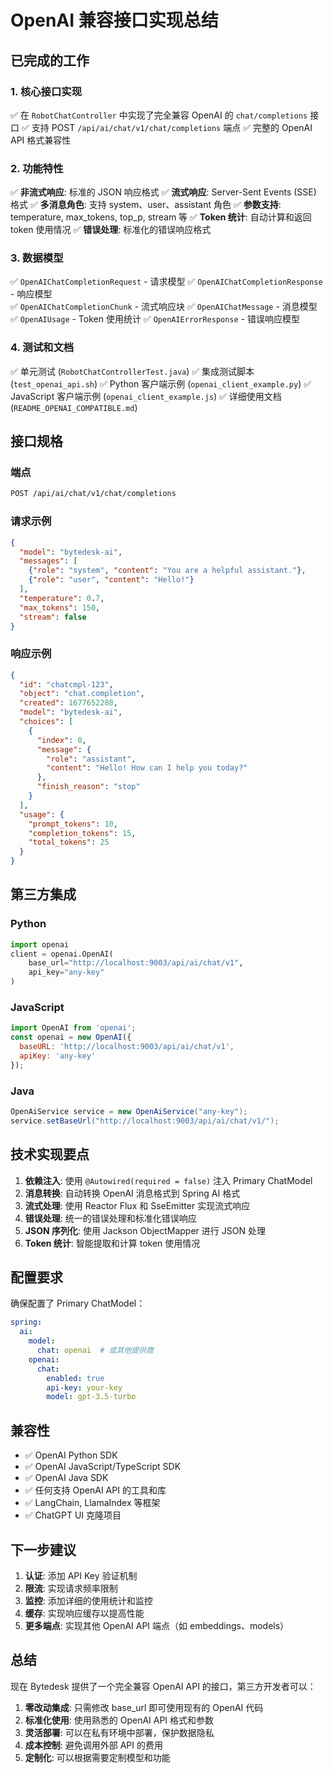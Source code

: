 # OpenAI 兼容接口实现总结

## 已完成的工作

### 1. 核心接口实现

✅ 在 `RobotChatController` 中实现了完全兼容 OpenAI 的 `chat/completions` 接口
✅ 支持 POST `/api/ai/chat/v1/chat/completions` 端点
✅ 完整的 OpenAI API 格式兼容性

### 2. 功能特性

✅ **非流式响应**: 标准的 JSON 响应格式
✅ **流式响应**: Server-Sent Events (SSE) 格式
✅ **多消息角色**: 支持 system、user、assistant 角色
✅ **参数支持**: temperature, max_tokens, top_p, stream 等
✅ **Token 统计**: 自动计算和返回 token 使用情况
✅ **错误处理**: 标准化的错误响应格式

### 3. 数据模型

✅ `OpenAIChatCompletionRequest` - 请求模型
✅ `OpenAIChatCompletionResponse` - 响应模型  
✅ `OpenAIChatCompletionChunk` - 流式响应块
✅ `OpenAIChatMessage` - 消息模型
✅ `OpenAIUsage` - Token 使用统计
✅ `OpenAIErrorResponse` - 错误响应模型

### 4. 测试和文档

✅ 单元测试 (`RobotChatControllerTest.java`)
✅ 集成测试脚本 (`test_openai_api.sh`)
✅ Python 客户端示例 (`openai_client_example.py`)
✅ JavaScript 客户端示例 (`openai_client_example.js`)
✅ 详细使用文档 (`README_OPENAI_COMPATIBLE.md`)

## 接口规格

### 端点

```bash
POST /api/ai/chat/v1/chat/completions
```

### 请求示例

```json
{
  "model": "bytedesk-ai",
  "messages": [
    {"role": "system", "content": "You are a helpful assistant."},
    {"role": "user", "content": "Hello!"}
  ],
  "temperature": 0.7,
  "max_tokens": 150,
  "stream": false
}
```

### 响应示例

```json
{
  "id": "chatcmpl-123",
  "object": "chat.completion",
  "created": 1677652288,
  "model": "bytedesk-ai",
  "choices": [
    {
      "index": 0,
      "message": {
        "role": "assistant",
        "content": "Hello! How can I help you today?"
      },
      "finish_reason": "stop"
    }
  ],
  "usage": {
    "prompt_tokens": 10,
    "completion_tokens": 15,
    "total_tokens": 25
  }
}
```

## 第三方集成

### Python

```python
import openai
client = openai.OpenAI(
    base_url="http://localhost:9003/api/ai/chat/v1",
    api_key="any-key"
)
```

### JavaScript

```javascript
import OpenAI from 'openai';
const openai = new OpenAI({
  baseURL: 'http://localhost:9003/api/ai/chat/v1',
  apiKey: 'any-key'
});
```

### Java

```java
OpenAiService service = new OpenAiService("any-key");
service.setBaseUrl("http://localhost:9003/api/ai/chat/v1/");
```

## 技术实现要点

1. **依赖注入**: 使用 `@Autowired(required = false)` 注入 Primary ChatModel
2. **消息转换**: 自动转换 OpenAI 消息格式到 Spring AI 格式
3. **流式处理**: 使用 Reactor Flux 和 SseEmitter 实现流式响应
4. **错误处理**: 统一的错误处理和标准化错误响应
5. **JSON 序列化**: 使用 Jackson ObjectMapper 进行 JSON 处理
6. **Token 统计**: 智能提取和计算 token 使用情况

## 配置要求

确保配置了 Primary ChatModel：

```yaml
spring:
  ai:
    model:
      chat: openai  # 或其他提供商
    openai:
      chat:
        enabled: true
        api-key: your-key
        model: gpt-3.5-turbo
```

## 兼容性

- ✅ OpenAI Python SDK
- ✅ OpenAI JavaScript/TypeScript SDK  
- ✅ OpenAI Java SDK
- ✅ 任何支持 OpenAI API 的工具和库
- ✅ LangChain, LlamaIndex 等框架
- ✅ ChatGPT UI 克隆项目

## 下一步建议

1. **认证**: 添加 API Key 验证机制
2. **限流**: 实现请求频率限制
3. **监控**: 添加详细的使用统计和监控
4. **缓存**: 实现响应缓存以提高性能
5. **更多端点**: 实现其他 OpenAI API 端点（如 embeddings、models）

## 总结

现在 Bytedesk 提供了一个完全兼容 OpenAI API 的接口，第三方开发者可以：

1. **零改动集成**: 只需修改 base_url 即可使用现有的 OpenAI 代码
2. **标准化使用**: 使用熟悉的 OpenAI API 格式和参数
3. **灵活部署**: 可以在私有环境中部署，保护数据隐私
4. **成本控制**: 避免调用外部 API 的费用
5. **定制化**: 可以根据需要定制模型和功能
